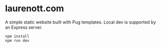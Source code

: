 # laurenott.com

A simple static website built with Pug templates. Local dev is supported by an Express server.

```
npm install
npm run dev
```